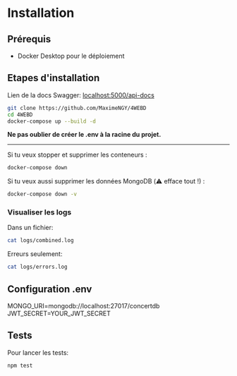 # Installation

## Prérequis
- Docker Desktop pour le déploiement

## Etapes d'installation

Lien de la docs Swagger: [localhost:5000/api-docs](localhost:5000/api-docs)


```sh
git clone https://github.com/MaximeNGY/4WEBD
cd 4WEBD
docker-compose up --build -d
```
**Ne pas oublier de créer le .env à la racine du projet.**

---
Si tu veux stopper et supprimer les conteneurs :
```sh
docker-compose down
```

Si tu veux aussi supprimer les données MongoDB (⚠️ efface tout !) :
```sh
docker-compose down -v
```

### Visualiser les logs

Dans un fichier:
```sh
cat logs/combined.log
```

Erreurs seulement:
```sh
cat logs/errors.log
```

## Configuration .env

MONGO_URI=mongodb://localhost:27017/concertdb
JWT_SECRET=YOUR_JWT_SECRET

## Tests

Pour lancer les tests:
```sh
npm test
```
